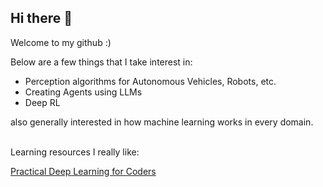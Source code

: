 ## Hi there 👋

Welcome to my github :)

Below are a few things that I take interest in:
- Perception algorithms for Autonomous Vehicles, Robots, etc.
- Creating Agents using LLMs
- Deep RL 

also generally interested in how machine learning works in every domain.  
<br>  

Learning resources I really like:

[Practical Deep Learning for Coders](https://course.fast.ai/)
<!--
**mehullakra/mehullakra** is a ✨ _special_ ✨ repository because its `README.md` (this file) appears on your GitHub profile.

Here are some ideas to get you started:

- 🔭 I’m currently working on ...
- 🌱 I’m currently learning ...
- 👯 I’m looking to collaborate on ...
- 🤔 I’m looking for help with ...
- 💬 Ask me about ...
- 📫 How to reach me: ...
- 😄 Pronouns: ...
- ⚡ Fun fact: ...
-->
